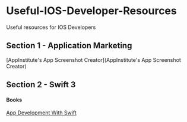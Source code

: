 # Useful-IOS-Developer-Resources
Useful resources for IOS Developers

## Section 1 - Application Marketing
[AppInstitute's App Screenshot Creator](AppInstitute's App Screenshot Creator)

## Section 2 - Swift 3
#### Books
[App Development With Swift](https://itun.es/us/aVbRcb.l)
